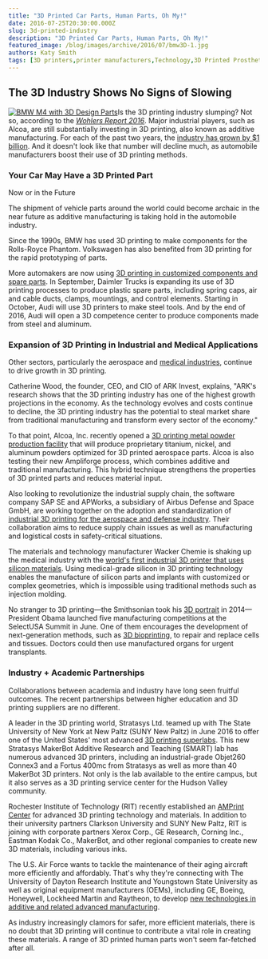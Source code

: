 ```yaml
---
title: "3D Printed Car Parts, Human Parts, Oh My!"
date: 2016-07-25T20:30:00.000Z
slug: 3d-printed-industry
description: "3D Printed Car Parts, Human Parts, Oh My!"
featured_image: /blog/images/archive/2016/07/bmw3D-1.jpg
authors: Katy Smith
tags: [3D printers,printer manufacturers,Technology,3D Printed Prosthetics,3D Technology,3D Printing]
---
```


## The 3D Industry Shows No Signs of Slowing

[![BMW M4 with 3D Design Parts](/blog/images/bmw3D.jpg "MM-Performance BMW M4 with 3D Design Parts")](http://www.motorward.com/2014/12/mm-performance-bmw-m4-with-3d-design-parts/)Is the 3D printing industry slumping? Not so, according to the [_Wohlers Report 2016_](http://wohlersassociates.com/2016report.htm). Major industrial players, such as Alcoa, are still substantially investing in 3D printing, also known as additive manufacturing. For each of the past two years, the [industry has grown by $1 billion](http://www.forbes.com/sites/tjmccue/2016/04/25/wohlers-report-2016-3d-printer-industry-surpassed-5-1-billion/). And it doesn't look like that number will decline much, as automobile manufacturers boost their use of 3D printing methods.

### Your Car May Have a 3D Printed Part  
Now or in the Future

The shipment of vehicle parts around the world could become archaic in the near future as additive manufacturing is taking hold in the automobile industry.

Since the 1990s, BMW has used 3D printing to make components for the Rolls-Royce Phantom. Volkswagen has also benefited from 3D printing for the rapid prototyping of parts.

More automakers are now using [3D printing in customized components and spare parts](http://www.businessinsider.com/r-daimler-trucks-to-use-3d-printing-in-spare-parts-production-2016-7). In September, Daimler Trucks is expanding its use of 3D printing processes to produce plastic spare parts, including spring caps, air and cable ducts, clamps, mountings, and control elements. Starting in October, Audi will use 3D printers to make steel tools. And by the end of 2016, Audi will open a 3D competence center to produce components made from steel and aluminum.

### Expansion of 3D Printing in Industrial and Medical Applications

Other sectors, particularly the aerospace and [medical industries](http://blog.comboink.local/3d-printed-prosthetics-exceptional-affordable/), continue to drive growth in 3D printing.

Catherine Wood, the founder, CEO, and CIO of ARK Invest, explains, "ARK's research shows that the 3D printing industry has one of the highest growth projections in the economy. As the technology evolves and costs continue to decline, the 3D printing industry has the potential to steal market share from traditional manufacturing and transform every sector of the economy."

To that point, Alcoa, Inc. recently opened a [3D printing metal powder production facility](https://agmetalminer.com/2016/07/18/alcoa-value-added-business-opens-3d-printing-center-ahead-of-spinoff/) that will produce proprietary titanium, nickel, and aluminum powders optimized for 3D printed aerospace parts. Alcoa is also testing their new Ampliforge process, which combines additive and traditional manufacturing. This hybrid technique strengthens the properties of 3D printed parts and reduces material input.

Also looking to revolutionize the industrial supply chain, the software company SAP SE and APWorks, a subsidiary of Airbus Defense and Space GmbH, are working together on the adoption and standardization of [industrial 3D printing for the aerospace and defense industry](https://www.zacks.com/stock/news/223307/sapapworks-team-up-to-accelerate-industrial-3d-printing). Their collaboration aims to reduce supply chain issues as well as manufacturing and logistical costs in safety-critical situations.

The materials and technology manufacturer Wacker Chemie is shaking up the medical industry with the [world's first industrial 3D printer that uses silicon materials](https://3dprint.com/141718/wacker-3d-printer-silicones/). Using medical-grade silicon in 3D printing technology enables the manufacture of silicon parts and implants with customized or complex geometries, which is impossible using traditional methods such as injection molding.

No stranger to 3D printing—the Smithsonian took his [3D portrait](https://3dprint.com/6595/obama-3d-printed/) in 2014—President Obama launched five manufacturing competitions at the SelectUSA Summit in June. One of them encourages the development of next-generation methods, such as [3D bioprinting](https://www.dodmantech.com/Institutes/ATB-MII), to repair and replace cells and tissues. Doctors could then use manufactured organs for urgent transplants.

### Industry + Academic Partnerships

Collaborations between academia and industry have long seen fruitful outcomes. The recent partnerships between higher education and 3D printing suppliers are no different.

A leader in the 3D printing world, Stratasys Ltd. teamed up with The State University of New York at New Paltz (SUNY New Paltz) in June 2016 to offer one of the United States' most advanced [3D printing superlabs](http://www.businesswire.com/news/home/20160623006011/en/SUNY-Paltz-Opens-3D-Printing-Superlab-Supporting). This new Stratasys MakerBot Additive Research and Teaching (SMART) lab has numerous advanced 3D printers, including an industrial-grade Objet260 Connex3 and a Fortus 400mc from Stratasys as well as more than 40 MakerBot 3D printers. Not only is the lab available to the entire campus, but it also serves as a 3D printing service center for the Hudson Valley community.

Rochester Institute of Technology (RIT) recently established an [AMPrint Center](http://www.democratandchronicle.com/story/money/2016/06/30/3-d-printing-comes-center-stage-rit/86231936/) for advanced 3D printing technology and materials. In addition to their university partners Clarkson University and SUNY New Paltz, RIT is joining with corporate partners Xerox Corp., GE Research, Corning Inc., Eastman Kodak Co., MakerBot, and other regional companies to create new 3D materials, including various inks.

The U.S. Air Force wants to tackle the maintenance of their aging aircraft more efficiently and affordably. That's why they're connecting with The University of Dayton Research Institute and Youngstown State University as well as original equipment manufacturers (OEMs), including GE, Boeing, Honeywell, Lockheed Martin and Raytheon, to develop [new technologies in additive and related advanced manufacturing](https://www.udayton.edu/news/articles/2016/07/america%5Fmakes%5Faward.php).

As industry increasingly clamors for safer, more efficient materials, there is no doubt that 3D printing will continue to contribute a vital role in creating these materials. A range of 3D printed human parts won't seem far-fetched after all.